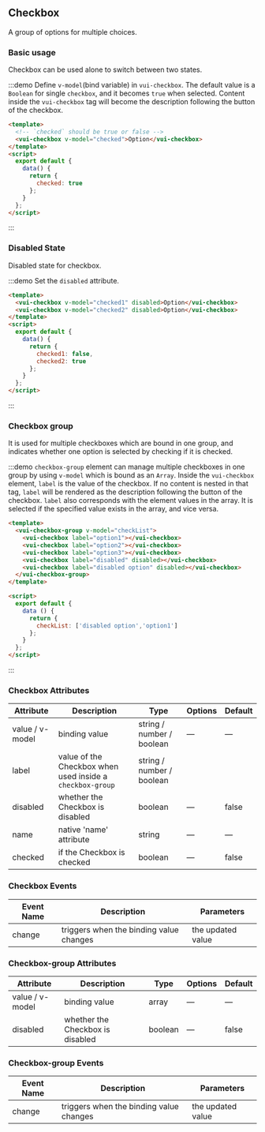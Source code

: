 ## Checkbox

A group of options for multiple choices.

### Basic usage

Checkbox can be used alone to switch between two states.

:::demo Define `v-model`(bind variable) in `vui-checkbox`. The default value is a `Boolean` for single `checkbox`, and it becomes `true` when selected. Content inside the `vui-checkbox` tag will become the description following the button of the checkbox.

```html
<template>
  <!-- `checked` should be true or false -->
  <vui-checkbox v-model="checked">Option</vui-checkbox>
</template>
<script>
  export default {
    data() {
      return {
        checked: true
      };
    }
  };
</script>
```
:::

### Disabled State

Disabled state for checkbox.

:::demo Set the `disabled` attribute.

```html
<template>
  <vui-checkbox v-model="checked1" disabled>Option</vui-checkbox>
  <vui-checkbox v-model="checked2" disabled>Option</vui-checkbox>
</template>
<script>
  export default {
    data() {
      return {
        checked1: false,
        checked2: true
      };
    }
  };
</script>
```
:::

###  Checkbox group

It is used for multiple checkboxes which are bound in one group, and indicates whether one option is selected by checking if it is checked.

:::demo `checkbox-group` element can manage multiple checkboxes in one group by using `v-model` which is bound as an `Array`. Inside the `vui-checkbox` element, `label` is the value of the checkbox. If no content is nested in that tag, `label` will be rendered as the description following the button of the checkbox. `label` also corresponds with the element values in the array. It is selected if the specified value exists in the array, and vice versa.

```html
<template>
  <vui-checkbox-group v-model="checkList">
    <vui-checkbox label="option1"></vui-checkbox>
    <vui-checkbox label="option2"></vui-checkbox>
    <vui-checkbox label="option3"></vui-checkbox>
    <vui-checkbox label="disabled" disabled></vui-checkbox>
    <vui-checkbox label="disabled option" disabled></vui-checkbox>
  </vui-checkbox-group>
</template>

<script>
  export default {
    data () {
      return {
        checkList: ['disabled option','option1']
      };
    }
  };
</script>
```
:::



### Checkbox Attributes
| Attribute      | Description         | Type    | Options                         | Default|
|---------- |-------- |---------- |-------------  |-------- |
| value / v-model | binding value | string / number / boolean | — | — |
| label     | value of the Checkbox when used inside a `checkbox-group`| string / number / boolean  | 
| disabled  | whether the Checkbox is disabled   | boolean   |  — | false   |
| name | native 'name' attribute | string    |      —         |     —    |
| checked  | if the Checkbox is checked    | boolean   |  — | false   |

### Checkbox Events
| Event Name | Description | Parameters |
|---------- |-------- |---------- |
| change  | triggers when the binding value changes | the updated value |

### Checkbox-group Attributes
| Attribute      | Description         | Type    | Options                         | Default|
|---------- |-------- |---------- |-------------  |-------- |
| value / v-model | binding value | array | — | — |
| disabled  | whether the Checkbox is disabled     | boolean   | — | false   |

### Checkbox-group Events
| Event Name | Description | Parameters |
|---------- |-------- |---------- |
| change  | triggers when the binding value changes | the updated value |

